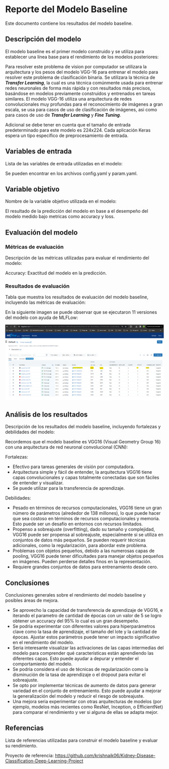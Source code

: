 # Reporte del Modelo Baseline

Este documento contiene los resultados del modelo baseline.

## Descripción del modelo

El modelo baseline es el primer modelo construido y se utiliza para establecer una línea base para el rendimiento de los modelos posteriores:

Para resolver este problema de vision por computador se utilizara la arquitectura y los pesos del modelo VGG-16 para entrenar el modelo para resolver este problema de clasificación binaria. Se utilizara la técnica de **_Transfer Learning_**, la cual es una técnica comúnmente usada para entrenar redes neuronales de forma más rápida y con resultados más precisos, basándose en modelos previamente construidos y entrenados en tareas similares.  El modelo VGG-16 utiliza una arquitectura de redes convolucionales muy profundas para el reconocimiento de imágenes a gran escala, se usa para casos de uso de clasificación de imágenes, asi como para casos de uso de **_Transfer Learning_** y **_Fine Tuning_**.

Adicional se debe tener en cuenta que el tamaño de entrada predeterminado para este modelo es 224x224. Cada aplicación Keras espera un tipo específico de preprocesamiento de entrada.

## Variables de entrada

Lista de las variables de entrada utilizadas en el modelo:

Se pueden encontrar en los archivos config.yaml y param.yaml.

## Variable objetivo

Nombre de la variable objetivo utilizada en el modelo:

El resultado de la predicción del modelo en base a el desempeño del modelo medido bajo metricas como accuracy y loss.

## Evaluación del modelo

### Métricas de evaluación

Descripción de las métricas utilizadas para evaluar el rendimiento del modelo:

Accuracy: Exactitud del modelo en la predicción.


### Resultados de evaluación

Tabla que muestra los resultados de evaluación del modelo baseline, incluyendo las métricas de evaluación:

En la siguiente imagen se puede observar que se ejecutaron 11 versiones del modelo con ayuda de MLFLow:

![evaluationmodel](https://github.com/Katherin07/tdsp_dl_project_kidney_disease_classification/blob/master/images/mlflow_evaluation.png)

## Análisis de los resultados

Descripción de los resultados del modelo baseline, incluyendo fortalezas y debilidades del modelo:

Recordemos que el modelo baseline es VGG16 (Visual Geometry Group 16) con una arquitectura de red neuronal convolucional (CNN):

Fortalezas:
- Efectivo para tareas generales de visión por computadora.
- Arquitectura simple y fácil de entender, la arquitectura VGG16 tiene capas convolucionales y capas totalmente conectadas que son fáciles de entender y visualizar.
- Se puede utilizar para la transferencia de aprendizaje.

Debilidades:
- Pesado en términos de recursos computacionales, VGG16 tiene un gran número de parámetros (alrededor de 138 millones), lo que puede hacer que sea costoso en términos de recursos computacionales y memoria. Esto puede ser un desafío en entornos con recursos limitados.
- Propenso a sobreajuste (overfitting), dado su tamaño y complejidad, VGG16 puede ser propensa al sobreajuste, especialmente si se utiliza en conjuntos de datos más pequeños. Se pueden requerir técnicas adicionales, como la regularización, para abordar este problema.
- Problemas con objetos pequeños, debido a las numerosas capas de pooling, VGG16 puede tener dificultades para manejar objetos pequeños en imágenes. Pueden perderse detalles finos en la representación.
- Requiere grandes conjuntos de datos para entrenamiento desde cero.

## Conclusiones

Conclusiones generales sobre el rendimiento del modelo baseline y posibles áreas de mejora.

- Se aprovecho la capacidad de transferencia de aprendizaje de VGG16, e iterando el parametro de cantidad de épocas con un valor de 5 se logro obtener un accuracy del 95% lo cual es un gran desempeño.
- Se podria experimentar con diferentes valores para hiperparámetros clave como la tasa de aprendizaje, el tamaño del lote y la cantidad de épocas. Ajustar estos parámetros puede tener un impacto significativo en el rendimiento del modelo.
- Seria interesante visualizar las activaciones de las capas intermedias del modelo para comprender qué características están aprendiendo las diferentes capas. Esto puede ayudar a depurar y entender el comportamiento del modelo.
- Se podria considera el uso de técnicas de regularización como la disminución de la tasa de aprendizaje o el dropout para evitar el sobreajuste.
- Se opto por implementar técnicas de aumento de datos para generar variedad en el conjunto de entrenamiento. Esto puede ayudar a mejorar la generalización del modelo y reducir el riesgo de sobreajuste.
- Una mejora seria experimentar con otras arquitecturas de modelos (por ejemplo, modelos más recientes como ResNet, Inception, o EfficientNet) para comparar el rendimiento y ver si alguna de ellas se adapta mejor.


## Referencias

Lista de referencias utilizadas para construir el modelo baseline y evaluar su rendimiento.

Proyecto de referencia: https://github.com/krishnaik06/Kidney-Disease-Classification-Deep-Learning-Project

